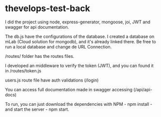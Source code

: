 # thevelops-test-back

I did the project using node, express-generator, mongoose, joi, JWT and swagger for api documentation.

The db.js have the configurations of the database. I created a database on mLab (Cloud solution for mongodb), and it's already linked there. Be free to run a local database and change de URL Connection.

/routes/ folder has the routes files.

I developed an middleware to verify the token (JWT), and you can found it in /routes/token.js

users.js route file have auth validations (/login)

You can access full documentation made in swagger accessing (/api/api-docs)

To run, you can just download the dependencies with NPM - npm install - and start the server - npm start.